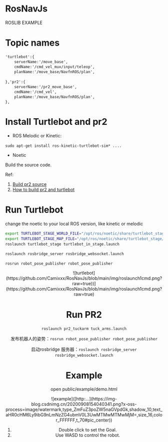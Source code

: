 # RosNavJs
ROSLIB EXAMPLE

# Topic names

    'turtlebot':{
        serverName:'/move_base',
        cmdName:'/cmd_vel_mux/input/teleop',
        planName:'/move_base/NavfnROS/plan',

    },'pr2':{
        serverName:'/pr2_move_base',
        cmdName:'/cmd_vel',
        planName:'/move_base/NavfnROS/plan',
    },

# Install Turtlebot and pr2

- ROS Melodic or Kinetic:

`sudo apt-get install ros-kinetic-turtlebot-sim* ....`

- Noetic

Build the source code.

Ref: 
1. [Build pr2 source](https://github.com/Camixxx/ROS-Noetic-pr2.git)
2. [How to build pr2 and turtlebot](https://blog.csdn.net/u013013023/article/details/108362417#comments_13527826)


# Run Turtlebot

change the noetic to your local ROS version, like kinetic or melodic

```bash
export TURTLEBOT_STAGE_WORLD_FILE="/opt/ros/noetic/share/turtlebot_stage/maps/stage/maze.world"
export TURTLEBOT_STAGE_MAP_FILE="/opt/ros/noetic/share/turtlebot_stage/maps/maze.yaml"
roslaunch turtlebot_stage turtlebot_in_stage.launch
```

`roslaunch rosbridge_server rosbridge_websocket.launch `

`rosrun robot_pose_publisher robot_pose_publisher`

<div align=center>![turtlebot](https://github.com/Camixxx/RosNavJs/blob/main/img/roslaunch1cmd.png?raw=true))](https://github.com/Camixxx/RosNavJs/blob/main/img/roslaunch1cmd.png?raw=true)

# Run PR2

`roslaunch pr2_tuckarm tuck_arms.launch`

发布机器人的姿势：`rosrun robot_pose_publisher robot_pose_publisher`

启动rosbridge 服务器：`roslaunch rosbridge_server rosbridge_websocket.launch`

# Example

open public/example/demo.html

<!-- Turtlebot -->
<script src="../src/index.js"></script>
<!-- Pr2 -->
<script src="../src/index_pr2.js"></script>

<div align=center>![example]([http:...](https://img-blog.csdnimg.cn/20200908154040341.png?x-oss-process=image/watermark,type_ZmFuZ3poZW5naGVpdGk,shadow_10,text_aHR0cHM6Ly9ibG9nLmNzZG4ubmV0L3UwMTMwMTMwMjM=,size_16,color_FFFFFF,t_70#pic_center))


1. Double click to set the Goal.
2. Use WASD to control the robot.